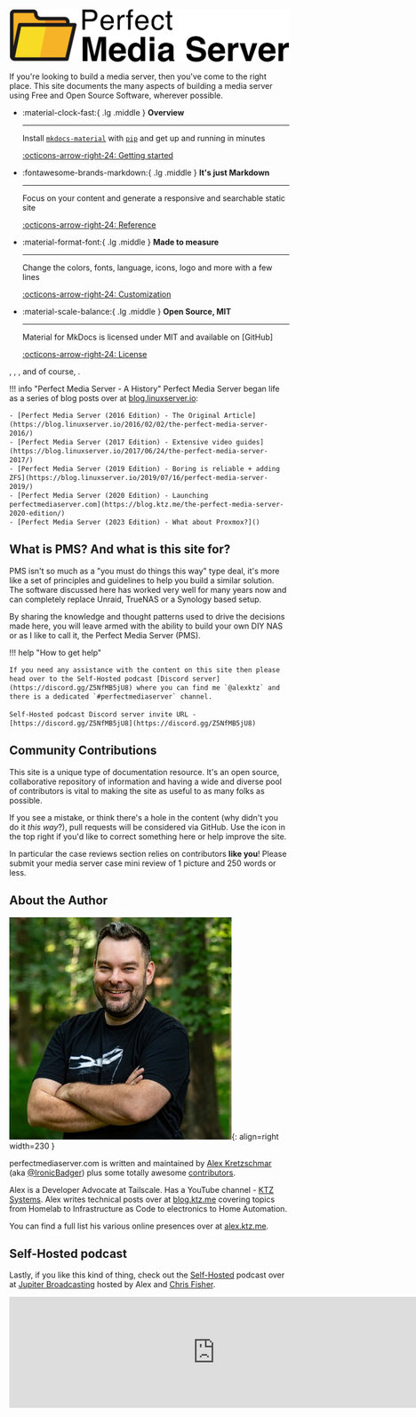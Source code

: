 ![logo](images/assets/logo.png)

If you're looking to build a media server, then you've come to the right place. This site documents the many aspects of building a media server using Free and Open Source Software, wherever possible.

<div class="grid cards" markdown>

-   :material-clock-fast:{ .lg .middle } __Overview__

    ---

    Install [`mkdocs-material`](#) with [`pip`](#) and get up
    and running in minutes

    [:octicons-arrow-right-24: Getting started](01-overview/index.md)

-   :fontawesome-brands-markdown:{ .lg .middle } __It's just Markdown__

    ---

    Focus on your content and generate a responsive and searchable static site

    [:octicons-arrow-right-24: Reference](#)

-   :material-format-font:{ .lg .middle } __Made to measure__

    ---

    Change the colors, fonts, language, icons, logo and more with a few lines

    [:octicons-arrow-right-24: Customization](#)

-   :material-scale-balance:{ .lg .middle } __Open Source, MIT__

    ---

    Material for MkDocs is licensed under MIT and available on [GitHub]

    [:octicons-arrow-right-24: License](#)

</div>




 , , ,  and of course, .

!!! info "Perfect Media Server - A History"
    Perfect Media Server began life as a series of blog posts over at [blog.linuxserver.io](https://www.linuxserver.io/blog/tag:perfectmediaserver#blog_list):

    - [Perfect Media Server (2016 Edition) - The Original Article](https://blog.linuxserver.io/2016/02/02/the-perfect-media-server-2016/)
    - [Perfect Media Server (2017 Edition) - Extensive video guides](https://blog.linuxserver.io/2017/06/24/the-perfect-media-server-2017/)
    - [Perfect Media Server (2019 Edition) - Boring is reliable + adding ZFS](https://blog.linuxserver.io/2019/07/16/perfect-media-server-2019/)
    - [Perfect Media Server (2020 Edition) - Launching perfectmediaserver.com](https://blog.ktz.me/the-perfect-media-server-2020-edition/)
    - [Perfect Media Server (2023 Edition) - What about Proxmox?]()

## What is PMS? And what is this site for?

PMS isn't so much as a "you must do things this way" type deal, it's more like a set of principles and guidelines to help you build a similar solution. The software discussed here has worked very well for many years now and can completely replace Unraid, TrueNAS or a Synology based setup. 

By sharing the knowledge and thought patterns used to drive the decisions made here, you will leave armed with the ability to build your own DIY NAS or as I like to call it, the Perfect Media Server (PMS).

!!! help "How to get help"

    If you need any assistance with the content on this site then please head over to the Self-Hosted podcast [Discord server](https://discord.gg/Z5NfMB5jU8) where you can find me `@alexktz` and there is a dedicated `#perfectmediaserver` channel.

    Self-Hosted podcast Discord server invite URL - [https://discord.gg/Z5NfMB5jU8](https://discord.gg/Z5NfMB5jU8)

## Community Contributions

This site is a unique type of documentation resource. It's an open source, collaborative repository of information and having a wide and diverse pool of contributors is vital to making the site as useful to as many folks as possible. 

If you see a mistake, or think there's a hole in the content (why didn't you do it *this way*?), pull requests will be considered via GitHub. Use the icon in the top right if you'd like to correct something here or help improve the site.

In particular the case reviews section relies on contributors **like you**! Please submit your media server case mini review of 1 picture and 250 words or less.

## About the Author

![alex](images/assets/alex.jpg){: align=right width=230 }

perfectmediaserver.com is written and maintained by [Alex Kretzschmar](https://www.linkedin.com/in/alex-kretzschmar/) (aka [@IronicBadger](https://twitter.com/ironicbadger)) plus some totally awesome [contributors](https://github.com/IronicBadger/pms-wiki/graphs/contributors). 

Alex is a Developer Advocate at Tailscale. Has a YouTube channel - [KTZ Systems](https://www.youtube.com/@ktzsystems). Alex writes technical posts over at [blog.ktz.me](https://blog.ktz.me) covering topics from Homelab to Infrastructure as Code to electronics to Home Automation.

You can find a full list his various online presences over at [alex.ktz.me](https://alex.ktz.me). 

## Self-Hosted podcast

Lastly, if you like this kind of thing, check out the [Self-Hosted](https://selfhosted.show) podcast over at [Jupiter Broadcasting](https://jupiterbroadcasting.com) hosted by Alex and [Chris Fisher](https://twitter.com/ChrisLAS).

<iframe src="https://player.fireside.fm/v2/dUlrHQih+aGtGAbih?theme=dark" width="740" height="200" frameborder="0" scrolling="no"></iframe>

<script data-name="BMC-Widget" src="https://cdnjs.buymeacoffee.com/1.0.0/widget.prod.min.js" data-id="alexktz" data-description="Support me on Buy me a coffee!" data-color="#ff813f" data-position="Right" data-x_margin="18" data-y_margin="18"></script>
